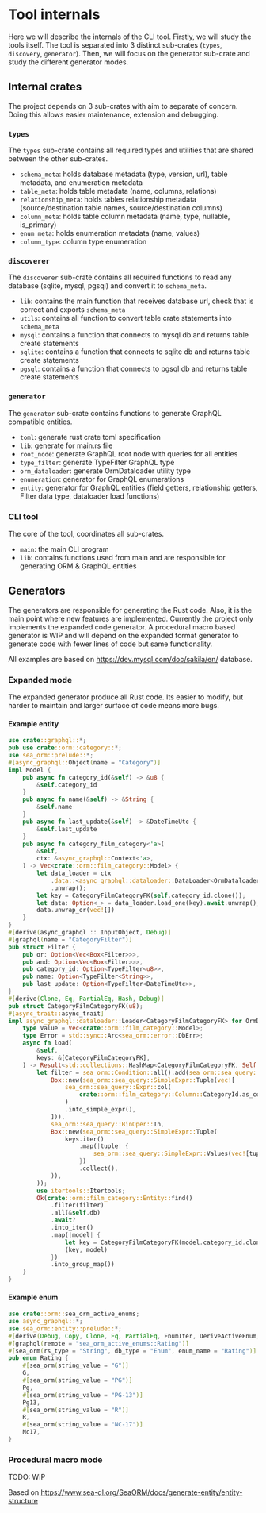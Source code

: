 # Tool internals

Here we will describe the internals of the CLI tool. Firstly, we will study the tools itself. The tool is separated into 3 distinct sub-crates (`types`, `discovery`, `generator`). Then, we will focus on the generator sub-crate and study the different generator modes.

## Internal crates

The project depends on 3 sub-crates with aim to separate of concern. Doing this allows easier maintenance, extension and debugging.

### `types`

The `types` sub-crate contains all required types and utilities that are shared between the other sub-crates.

* `schema_meta`: holds database metadata (type, version, url), table metadata, and enumeration metadata
* `table_meta`: holds table metadata (name, columns, relations)
* `relationship_meta`: holds tables relationship metadata (source/destination table names, source/destination columns)
* `column_meta`: holds table column metadata (name, type, nullable, is_primary)
* `enum_meta`: holds enumeration metadata (name, values)
* `column_type`: column type enumeration

### `discoverer`

The `discoverer` sub-crate contains all required functions to read any database (sqlite, mysql, pgsql) and convert it to `schema_meta`.

* `lib`: contains the main function that receives database url, check that is correct and exports `schema_meta`
* `utils`: contains all function to convert table crate statements into `schema_meta`
* `mysql`: contains a function that connects to mysql db and returns table create statements
* `sqlite`: contains a function that connects to sqlite db and returns table create statements
* `pgsql`: contains a function that connects to pgsql db and returns table create statements

### `generator`

The `generator` sub-crate contains functions to generate GraphQL compatible entities.

* `toml`: generate rust crate toml specification
* `lib`: generate for main.rs file
* `root_node`: generate GraphQL root node with queries for all entities
* `type_filter`: generate TypeFilter GraphQL type
* `orm_dataloader`: generate OrmDataloader utility type
* `enumeration`: generator for GraphQL enumerations
* `entity`: generator for GraphQL entities (field getters, relationship getters, Filter data type, dataloader load functions)

### CLI tool

The core of the tool, coordinates all sub-crates.

* `main`: the main CLI program
* `lib`: contains functions used from main and are responsible for generating ORM & GraphQL entities

## Generators

The generators are responsible for generating the Rust code. Also, it is the main point where new features are implemented. Currently the project only implements the expanded code generator. A procedural macro based generator is WIP and will depend on the expanded format generator to generate code with fewer lines of code but same functionality.


All examples are based on https://dev.mysql.com/doc/sakila/en/ database.

### Expanded mode

The expanded generator produce all Rust code. Its easier to modify, but harder to maintain and larger surface of code means more bugs.

#### Example entity

```rust
use crate::graphql::*;
pub use crate::orm::category::*;
use sea_orm::prelude::*;
#[async_graphql::Object(name = "Category")]
impl Model {
    pub async fn category_id(&self) -> &u8 {
        &self.category_id
    }
    pub async fn name(&self) -> &String {
        &self.name
    }
    pub async fn last_update(&self) -> &DateTimeUtc {
        &self.last_update
    }
    pub async fn category_film_category<'a>(
        &self,
        ctx: &async_graphql::Context<'a>,
    ) -> Vec<crate::orm::film_category::Model> {
        let data_loader = ctx
            .data::<async_graphql::dataloader::DataLoader<OrmDataloader>>()
            .unwrap();
        let key = CategoryFilmCategoryFK(self.category_id.clone());
        let data: Option<_> = data_loader.load_one(key).await.unwrap();
        data.unwrap_or(vec![])
    }
}
#[derive(async_graphql :: InputObject, Debug)]
#[graphql(name = "CategoryFilter")]
pub struct Filter {
    pub or: Option<Vec<Box<Filter>>>,
    pub and: Option<Vec<Box<Filter>>>,
    pub category_id: Option<TypeFilter<u8>>,
    pub name: Option<TypeFilter<String>>,
    pub last_update: Option<TypeFilter<DateTimeUtc>>,
}
#[derive(Clone, Eq, PartialEq, Hash, Debug)]
pub struct CategoryFilmCategoryFK(u8);
#[async_trait::async_trait]
impl async_graphql::dataloader::Loader<CategoryFilmCategoryFK> for OrmDataloader {
    type Value = Vec<crate::orm::film_category::Model>;
    type Error = std::sync::Arc<sea_orm::error::DbErr>;
    async fn load(
        &self,
        keys: &[CategoryFilmCategoryFK],
    ) -> Result<std::collections::HashMap<CategoryFilmCategoryFK, Self::Value>, Self::Error> {
        let filter = sea_orm::Condition::all().add(sea_orm::sea_query::SimpleExpr::Binary(
            Box::new(sea_orm::sea_query::SimpleExpr::Tuple(vec![
                sea_orm::sea_query::Expr::col(
                    crate::orm::film_category::Column::CategoryId.as_column_ref(),
                )
                .into_simple_expr(),
            ])),
            sea_orm::sea_query::BinOper::In,
            Box::new(sea_orm::sea_query::SimpleExpr::Tuple(
                keys.iter()
                    .map(|tuple| {
                        sea_orm::sea_query::SimpleExpr::Values(vec![tuple.0.clone().into()])
                    })
                    .collect(),
            )),
        ));
        use itertools::Itertools;
        Ok(crate::orm::film_category::Entity::find()
            .filter(filter)
            .all(&self.db)
            .await?
            .into_iter()
            .map(|model| {
                let key = CategoryFilmCategoryFK(model.category_id.clone());
                (key, model)
            })
            .into_group_map())
    }
}
```

#### Example enum

```rust
use crate::orm::sea_orm_active_enums;
use async_graphql::*;
use sea_orm::entity::prelude::*;
#[derive(Debug, Copy, Clone, Eq, PartialEq, EnumIter, DeriveActiveEnum, Enum)]
#[graphql(remote = "sea_orm_active_enums::Rating")]
#[sea_orm(rs_type = "String", db_type = "Enum", enum_name = "Rating")]
pub enum Rating {
    #[sea_orm(string_value = "G")]
    G,
    #[sea_orm(string_value = "PG")]
    Pg,
    #[sea_orm(string_value = "PG-13")]
    Pg13,
    #[sea_orm(string_value = "R")]
    R,
    #[sea_orm(string_value = "NC-17")]
    Nc17,
}
```

### Procedural macro mode
TODO: WIP

Based on https://www.sea-ql.org/SeaORM/docs/generate-entity/entity-structure
